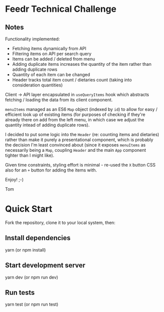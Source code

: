 # Feedr Technical Challenge

## Notes

Functionality implemented:

- Fetching items dynamically from API
- Filtering items on API per search query
- Items can be added / deleted from menu
- Adding duplicate items increases the quantity of the item rather than adding duplicate rows
- Quantity of each item can be changed
- Header tracks total item count / dietaries count (taking into consideration quantities)

Client -> API layer encapsulated in `useQueryItems` hook which abstracts fetching / loading the data from
its client component.

`menuItems` managed as an ES6 `Map` object (indexed by `id`) to allow for easy / efficient look up of existing items (for purposes of checking if they're already there on add from the left menu, in which case we adjust the quantity intead of adding duplicate rows).

I decided to put some logic into the `Header` (re: counting items and dietaries) rather than make it purely a presentational component,
which is probably the decision I'm least convinced about (since it exposes `menuItems` as necessarily being a `Map`, coupling `Header` and the main `App` component tighter than I might like).

Given time constraints, styling effort is minimal - re-used the `X` button CSS also for an `+` button for adding the items with.

Enjoy! ;-)

Tom

# Quick Start

Fork the repository, clone it to your local system, then:

## Install dependencies

yarn (or npm install)

## Start development server

yarn dev (or npm run dev)

## Run tests

yarn test (or npm run test)
